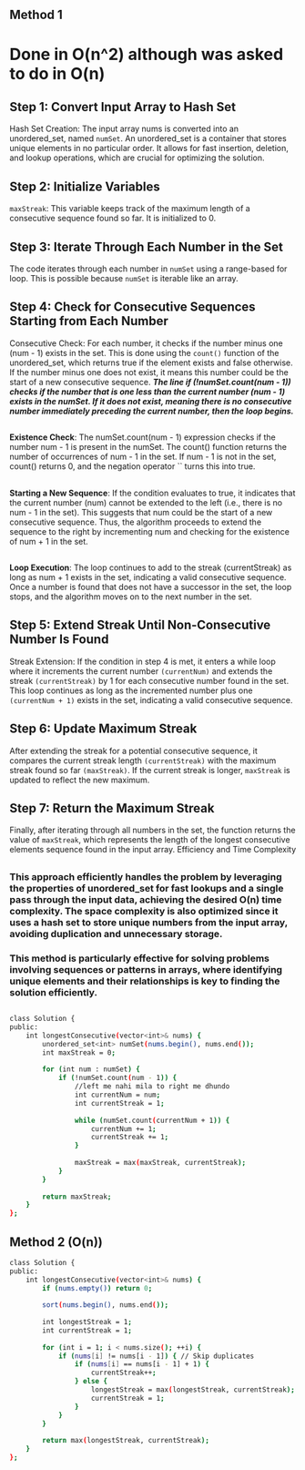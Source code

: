 ## Method 1
# Done in O(n^2) although was asked to do in O(n)
## Step 1: Convert Input Array to Hash Set
Hash Set Creation: The input array nums is converted into an unordered_set, named ```numSet```. An unordered_set is a container that stores unique elements in no particular order. It allows for fast insertion, deletion, and lookup operations, which are crucial for optimizing the solution.
## Step 2: Initialize Variables
```maxStreak```: This variable keeps track of the maximum length of a consecutive sequence found so far. It is initialized to 0.
## Step 3: Iterate Through Each Number in the Set
The code iterates through each number in ```numSet``` using a range-based for loop. This is possible because ```numSet``` is iterable like an array.
## Step 4: Check for Consecutive Sequences Starting from Each Number
Consecutive Check: For each number, it checks if the number minus one (num - 1) exists in the set. This is done using the ```count()``` function of the unordered_set, which returns true if the element exists and false otherwise. If the number minus one does not exist, it means this number could be the start of a new consecutive sequence.
***The line if (!numSet.count(num - 1)) checks if the number that is one less than the current number (num - 1) exists in the numSet. If it does not exist, meaning there is no consecutive number immediately preceding the current number, then the loop begins.***
##
**Existence Check**: The numSet.count(num - 1) expression checks if the number num - 1 is present in the numSet. The count() function returns the number of occurrences of num - 1 in the set. If num - 1 is not in the set, count() returns 0, and the negation operator `` turns this into true.
##
**Starting a New Sequence**: If the condition evaluates to true, it indicates that the current number (num) cannot be extended to the left (i.e., there is no num - 1 in the set). This suggests that num could be the start of a new consecutive sequence. Thus, the algorithm proceeds to extend the sequence to the right by incrementing num and checking for the existence of num + 1 in the set.
##
**Loop Execution**: The loop continues to add to the streak (currentStreak) as long as num + 1 exists in the set, indicating a valid consecutive sequence. Once a number is found that does not have a successor in the set, the loop stops, and the algorithm moves on to the next number in the set.
##
## Step 5: Extend Streak Until Non-Consecutive Number Is Found
Streak Extension: If the condition in step 4 is met, it enters a while loop where it increments the current number ```(currentNum)``` and extends the streak ```(currentStreak)``` by 1 for each consecutive number found in the set. This loop continues as long as the incremented number plus one ```(currentNum + 1)``` exists in the set, indicating a valid consecutive sequence.
## Step 6: Update Maximum Streak
After extending the streak for a potential consecutive sequence, it compares the current streak length ```(currentStreak)``` with the maximum streak found so far ```(maxStreak)```. If the current streak is longer, ```maxStreak``` is updated to reflect the new maximum.
## Step 7: Return the Maximum Streak
Finally, after iterating through all numbers in the set, the function returns the value of ```maxStreak```, which represents the length of the longest consecutive elements sequence found in the input array.
Efficiency and Time Complexity
##
### This approach efficiently handles the problem by leveraging the properties of unordered_set for fast lookups and a single pass through the input data, achieving the desired O(n) time complexity. The space complexity is also optimized since it uses a hash set to store unique numbers from the input array, avoiding duplication and unnecessary storage.
### This method is particularly effective for solving problems involving sequences or patterns in arrays, where identifying unique elements and their relationships is key to finding the solution efficiently.
##

```bash
class Solution {
public:
    int longestConsecutive(vector<int>& nums) {
        unordered_set<int> numSet(nums.begin(), nums.end());
        int maxStreak = 0;
        
        for (int num : numSet) {
            if (!numSet.count(num - 1)) {
                //left me nahi mila to right me dhundo
                int currentNum = num;
                int currentStreak = 1;
                
                while (numSet.count(currentNum + 1)) { 
                    currentNum += 1;
                    currentStreak += 1;
                }
                
                maxStreak = max(maxStreak, currentStreak);
            }
        }
        
        return maxStreak;
    }
};

```


## Method 2 (O(n))
```bash
class Solution {
public:
    int longestConsecutive(vector<int>& nums) {
        if (nums.empty()) return 0;
        
        sort(nums.begin(), nums.end());
        
        int longestStreak = 1;
        int currentStreak = 1;
        
        for (int i = 1; i < nums.size(); ++i) {
            if (nums[i] != nums[i - 1]) { // Skip duplicates
                if (nums[i] == nums[i - 1] + 1) {
                    currentStreak++;
                } else {
                    longestStreak = max(longestStreak, currentStreak);
                    currentStreak = 1;
                }
            }
        }
        
        return max(longestStreak, currentStreak);
    }
};
```
